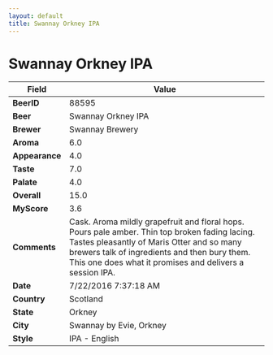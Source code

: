 ```yaml
---
layout: default
title: Swannay Orkney IPA
---
```


# Swannay Orkney IPA

| Field         | Value     |
|---------------|-----------|
| **BeerID** | 88595 |
| **Beer** | Swannay Orkney IPA |
| **Brewer** | Swannay Brewery |
| **Aroma** | 6.0 |
| **Appearance** | 4.0 |
| **Taste** | 7.0 |
| **Palate** | 4.0 |
| **Overall** | 15.0 |
| **MyScore** | 3.6 |
| **Comments** | Cask. Aroma mildly grapefruit and floral hops. Pours pale amber. Thin top broken fading lacing. Tastes pleasantly of Maris Otter and so many brewers talk of ingredients and then bury them. This one does what it promises and delivers a session IPA. |
| **Date** | 7/22/2016 7:37:18 AM |
| **Country** | Scotland |
| **State** | Orkney |
| **City** | Swannay by Evie, Orkney |
| **Style** | IPA - English |
